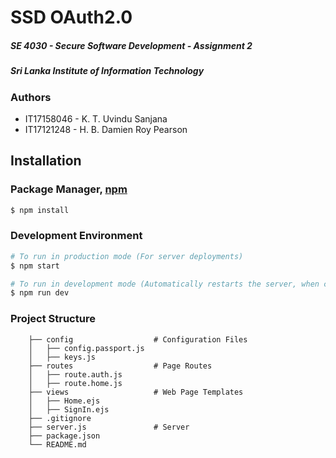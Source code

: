 # SSD OAuth2.0

##### SE 4030 - Secure Software Development - Assignment 2
##### Sri Lanka Institute of Information Technology

### Authors
* IT17158046 - K. T. Uvindu Sanjana
* IT17121248 - H. B. Damien Roy Pearson

## Installation

### Package Manager, [npm](https://www.npmjs.com)

```bash
$ npm install
```

### Development Environment

```bash
# To run in production mode (For server deployments)
$ npm start

# To run in development mode (Automatically restarts the server, when code changes occur)
$ npm run dev
```

### Project Structure
```
    ├── config                  # Configuration Files 
    │   ├── config.passport.js          
    │   ├── keys.js      
    ├── routes                  # Page Routes
    │   ├── route.auth.js          
    │   ├── route.home.js          
    ├── views                   # Web Page Templates
    │   ├── Home.ejs   
    │   ├── SignIn.ejs
    ├── .gitignore       
    ├── server.js               # Server
    ├── package.json
    └── README.md
```